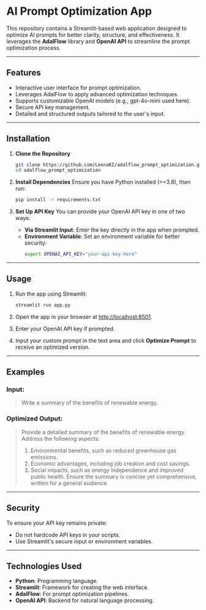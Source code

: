 # AI Prompt Optimization App

This repository contains a Streamlit-based web application designed to optimize AI prompts for better clarity, structure, and effectiveness. It leverages the **AdalFlow** library and **OpenAI API** to streamline the prompt optimization process.

---

## Features

- Interactive user interface for prompt optimization.
- Leverages AdalFlow to apply advanced optimization techniques.
- Supports customizable OpenAI models (e.g., gpt-4o-mini used here).
- Secure API key management.
- Detailed and structured outputs tailored to the user's input.

---

## Installation

1. **Clone the Repository**
   ```bash
   git clone https://github.com/LeenaKI/adalflow_prompt_optimization.git
   cd adalflow_prompt_optimization
   ```

2. **Install Dependencies**
   Ensure you have Python installed (>=3.8), then run:
   ```bash
   pip install -r requirements.txt
   ```

3. **Set Up API Key**
   You can provide your OpenAI API key in one of two ways:
   - **Via Streamlit Input**: Enter the key directly in the app when prompted.
   - **Environment Variable**: Set an environment variable for better security:
     ```bash
     export OPENAI_API_KEY="your-api-key-here"
     ```

---

## Usage

1. Run the app using Streamlit:
   ```bash
   streamlit run app.py
   ```

2. Open the app in your browser at [http://localhost:8501](http://localhost:8501).

3. Enter your OpenAI API key if prompted.

4. Input your custom prompt in the text area and click **Optimize Prompt** to receive an optimized version.

---

## Examples

### Input:
> Write a summary of the benefits of renewable energy.

### Optimized Output:
> Provide a detailed summary of the benefits of renewable energy. Address the following aspects:
> 1. Environmental benefits, such as reduced greenhouse gas emissions.
> 2. Economic advantages, including job creation and cost savings.
> 3. Social impacts, such as energy independence and improved public health.
> Ensure the summary is concise yet comprehensive, written for a general audience.

---

## Security

To ensure your API key remains private:
- Do not hardcode API keys in your scripts.
- Use Streamlit's secure input or environment variables.

---

## Technologies Used

- **Python**: Programming language.
- **Streamlit**: Framework for creating the web interface.
- **AdalFlow**: For prompt optimization pipelines.
- **OpenAI API**: Backend for natural language processing.

